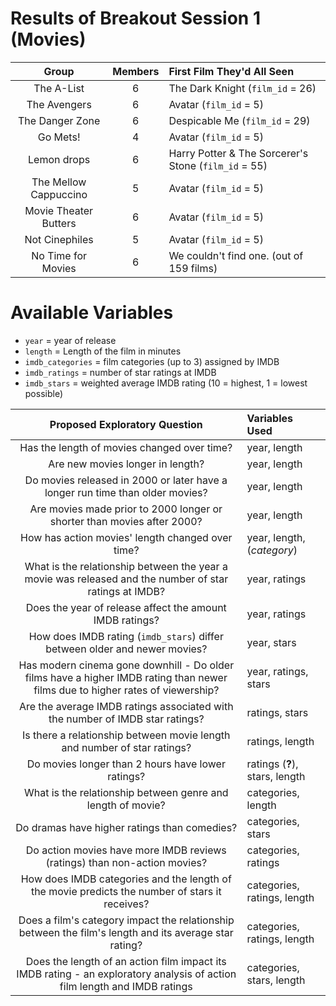 # Results of Breakout Session 1 (Movies)

Group | Members | First Film They'd All Seen
:----: | :-----: | :-----------------------
The A-List |	6	| The Dark Knight (`film_id` = 26)
The Avengers 	| 6	| Avatar (`film_id` = 5)
The Danger Zone |	6 |	Despicable Me (`film_id` = 29)
Go Mets! | 4 |	Avatar (`film_id` = 5)
Lemon drops	 | 6	| Harry Potter & The Sorcerer's Stone (`film_id` = 55)
The Mellow Cappuccino	| 5 |	Avatar (`film_id` = 5)
Movie Theater Butters	| 6 |	Avatar (`film_id` = 5)
Not Cinephiles | 5 |	Avatar (`film_id` = 5)
No Time for Movies | 6 |	We couldn't find one. (out of 159 films)

# Available Variables

- `year` = year of release
- `length` = Length of the film in minutes
- `imdb_categories` = film categories (up to 3) assigned by IMDB
- `imdb_ratings` = number of star ratings at IMDB 
- `imdb_stars` = weighted average IMDB rating (10 = highest, 1 = lowest possible)

Proposed Exploratory Question | Variables Used
:---------------------------------------------------: | :----------------------------------
Has the length of movies changed over time?  | year, length
Are new movies longer in length? | year, length
Do movies released in 2000 or later have a longer run time than older movies?  | year, length
Are movies made prior to 2000 longer or shorter than movies after 2000? | year, length
How has action movies' length changed over time? | year, length, (*category*)
What is the relationship between the year a movie was released and the number of star ratings at IMDB? | year, ratings
Does the year of release affect the amount IMDB ratings? | year, ratings
How does IMDB rating (`imdb_stars`) differ between older and newer movies? | year, stars
Has modern cinema gone downhill - Do older films have a higher IMDB rating than newer films due to higher rates of viewership?  | year, ratings, stars
Are the average IMDB ratings associated with the number of IMDB star ratings? | ratings, stars
Is there a relationship between movie length and number of star ratings? | ratings, length
Do movies longer than 2 hours have lower ratings? | ratings (**?**), stars, length
What is the relationship between genre and length of movie? | categories, length
Do dramas have higher ratings than comedies? | categories, stars
Do action movies have more IMDB reviews (ratings) than non-action movies?  | categories, ratings
How does IMDB categories and the length of the movie predicts the number of stars it receives? | categories, ratings, length
Does a film's category impact the relationship between the film's length and its average star rating? | categories, ratings, length
Does the length of an action film impact its IMDB rating - an exploratory analysis of action film length and IMDB ratings | categories, stars, length
